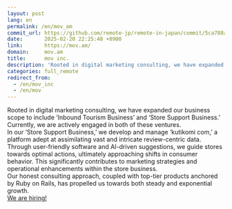 ```yaml
---
layout: post
lang: en
permalink: /en/mov_am
commit_url: https://github.com/remote-jp/remote-in-japan/commit/5ca788a8ebf50c4024995cbc8e39a34592091935
date:       2025-02-20 22:25:48 +0900
link:       https://mov.am/
domain:     mov.am
title:      mov inc.
description: 'Rooted in digital marketing consulting, we have expanded our business scope to include ‘Inbound Tourism Business’ and ‘Store Support Business.’ Currently, we are actively engaged in both of these ventures. In our ‘Store Support Business,’ we develop and manage ‘kutikomi com,’ a platform adept at assimilating vast and intricate review-centric data. Through user-friendly software and AI-driven suggestions, we guide stores towards optimal actions, ultimately approaching shifts in consumer behavior. This significantly contributes to marketing strategies and operational enhancements within the store business. Our honest consulting approach, coupled with top-tier products anchored by Ruby on Rails, has propelled us towards both steady and exponential growth. We are hiring!'
categories: full_remote
redirect_from:
  - /en/mov_inc
  - /en/mov
---
```


<p>Rooted in digital marketing consulting, we have expanded our business scope to include ‘Inbound Tourism Business’ and ‘Store Support Business.’ Currently, we are actively engaged in both of these ventures.<br />In our ‘Store Support Business,’ we develop and manage ‘kutikomi com,’ a platform adept at assimilating vast and intricate review-centric data. Through user-friendly software and AI-driven suggestions, we guide stores towards optimal actions, ultimately approaching shifts in consumer behavior. This significantly contributes to marketing strategies and operational enhancements within the store business.<br />Our honest consulting approach, coupled with top-tier products anchored by Ruby on Rails, has propelled us towards both steady and exponential growth.<br /><a href="https://recruit.mov.am/">We are hiring!</a></p>
